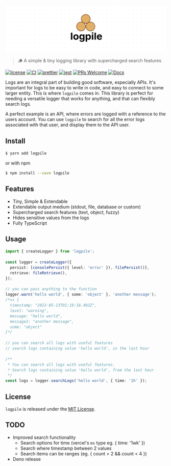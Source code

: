 <p align="center">
<img src="docs/logpile-logo.png" />
</p>

> 🪵 A simple & tiny logging library with supercharged search features

[![license](https://img.shields.io/badge/license-MIT-blue.svg)](https://github.com/skoshx/logpile/blob/main/LICENSE.md)
[![CI](https://github.com/skoshx/logpile/actions/workflows/ci.yml/badge.svg)](https://github.com/skoshx/logpile/actions/workflows/ci.yml)
[![prettier](https://img.shields.io/badge/code_style-prettier-ff69b4.svg)](https://github.com/prettier/prettier)
[![jest](https://jestjs.io/img/jest-badge.svg)](https://github.com/facebook/jest)
[![PRs Welcome](https://img.shields.io/badge/PRs-welcome-brightgreen.svg)](https://github.com/skoshx/logpile/blob/main/README.md)
[![Docs](https://paka.dev/badges/v0/cute.svg)](https://paka.dev/npm/logpile)

Logs are an integral part of building good software, especially APIs. It's important for logs to be easy to write in code, and easy to connect to some larger entity. This is where `logpile` comes in. This library is perfect for needing a versatile logger that works for anything, and that can flexibly search logs.

A perfect example is an API, where errors are logged with a reference to the users account. You can use `logpile` to search for all the error logs associated with that user, and display them to the API user.

## Install

```bash
$ yarn add logpile
```

or with npm

```bash
$ npm install --save logpile
```

## Features

- Tiny, Simple & Extendable
- Extendable output medium (stdout, file, database or custom)
- Supercharged search features (text, object, fuzzy)
- Hides sensitive values from the logs
- Fully TypeScript

## Usage

```typescript
import { createLogger } from 'logpile';

const logger = createLogger({
  persist: [consolePersist({ level: 'error' }), filePersist()],
  retrieve: fileRetrieve(),
});

// you can pass anything to the function
logger.warn('hello world', { some: 'object' }, 'another message');
/*=> {
  timestamp: "2022-05-13T01:19:18.402Z",
  level: "warning",
  message: "hello world",
  message2: "another message",
  some: "object"
}*/

// you can search all logs with useful features
// search logs containing value 'hello world', in the last hour

/**
 * You can search all logs with useful features.
 * Search logs containing value 'hello world', from the last hour
 */
const logs = logger.searchLogs('hello world', { time: '1h' });
```

## License

`logpile` is released under the [MIT License](https://opensource.org/licenses/MIT).

## TODO

- Improved search functionality
  - Search options for time (vercel's `ms` type eg. { time: '1wk' })
  - Search where timestamp between 2 values
  - Search items can be ranges (eg. { count > 2 && count < 4 })
- Deno release
